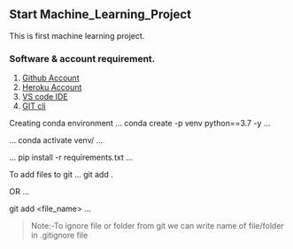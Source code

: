 ## Start Machine_Learning_Project 

This is first machine learning project.

### Software & account requirement.

1. [Github Account](https://github.com)
2. [Heroku Account](https://id.heroku.com/login)
3. [VS code IDE](https://code.visualstudio.com/download)
4. [GIT cli](https://git-scm.com/downloads)


Creating conda environment
...
conda create -p venv python==3.7 -y
...

...
conda activate venv/
...

...
pip install -r requirements.txt
...

To add files to git
...
git add .


OR
...

git add <file_name>
...


> Note:-To ignore file or folder from git we can write name of file/folder in .gitignore file